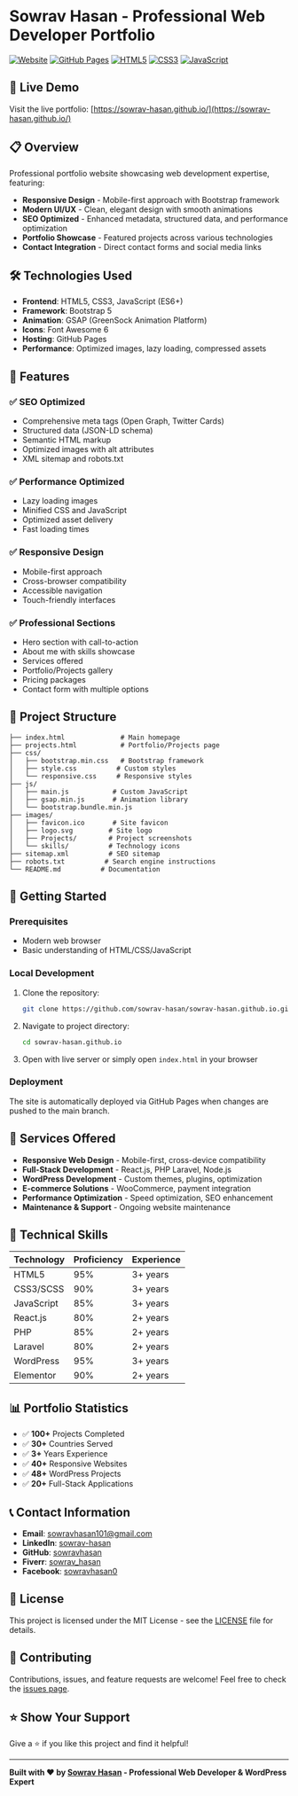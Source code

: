 # Sowrav Hasan - Professional Web Developer Portfolio

[![Website](https://img.shields.io/badge/Website-Live-brightgreen)](https://sowrav-hasan.github.io/)
[![GitHub Pages](https://img.shields.io/badge/Hosted%20on-GitHub%20Pages-blue)](https://pages.github.com/)
[![HTML5](https://img.shields.io/badge/HTML5-E34F26?logo=html5&logoColor=white)](https://developer.mozilla.org/en-US/docs/Web/HTML)
[![CSS3](https://img.shields.io/badge/CSS3-1572B6?logo=css3&logoColor=white)](https://developer.mozilla.org/en-US/docs/Web/CSS)
[![JavaScript](https://img.shields.io/badge/JavaScript-F7DF1E?logo=javascript&logoColor=black)](https://developer.mozilla.org/en-US/docs/Web/JavaScript)

## 🚀 Live Demo

Visit the live portfolio: [https://sowrav-hasan.github.io/](https://sowrav-hasan.github.io/)

## 📋 Overview

Professional portfolio website showcasing web development expertise, featuring:

- **Responsive Design** - Mobile-first approach with Bootstrap framework
- **Modern UI/UX** - Clean, elegant design with smooth animations
- **SEO Optimized** - Enhanced metadata, structured data, and performance optimization
- **Portfolio Showcase** - Featured projects across various technologies
- **Contact Integration** - Direct contact forms and social media links

## 🛠️ Technologies Used

- **Frontend**: HTML5, CSS3, JavaScript (ES6+)
- **Framework**: Bootstrap 5
- **Animation**: GSAP (GreenSock Animation Platform)
- **Icons**: Font Awesome 6
- **Hosting**: GitHub Pages
- **Performance**: Optimized images, lazy loading, compressed assets

## 🎯 Features

### ✅ SEO Optimized
- Comprehensive meta tags (Open Graph, Twitter Cards)
- Structured data (JSON-LD schema)
- Semantic HTML markup
- Optimized images with alt attributes
- XML sitemap and robots.txt

### ✅ Performance Optimized
- Lazy loading images
- Minified CSS and JavaScript
- Optimized asset delivery
- Fast loading times

### ✅ Responsive Design
- Mobile-first approach
- Cross-browser compatibility
- Accessible navigation
- Touch-friendly interfaces

### ✅ Professional Sections
- Hero section with call-to-action
- About me with skills showcase
- Services offered
- Portfolio/Projects gallery
- Pricing packages
- Contact form with multiple options

## 📁 Project Structure

```
├── index.html              # Main homepage
├── projects.html           # Portfolio/Projects page
├── css/
│   ├── bootstrap.min.css   # Bootstrap framework
│   ├── style.css          # Custom styles
│   └── responsive.css     # Responsive styles
├── js/
│   ├── main.js           # Custom JavaScript
│   ├── gsap.min.js       # Animation library
│   └── bootstrap.bundle.min.js
├── images/
│   ├── favicon.ico       # Site favicon
│   ├── logo.svg         # Site logo
│   ├── Projects/        # Project screenshots
│   └── skills/          # Technology icons
├── sitemap.xml          # SEO sitemap
├── robots.txt          # Search engine instructions
└── README.md          # Documentation
```

## 🚀 Getting Started

### Prerequisites
- Modern web browser
- Basic understanding of HTML/CSS/JavaScript

### Local Development
1. Clone the repository:
   ```bash
   git clone https://github.com/sowrav-hasan/sowrav-hasan.github.io.git
   ```

2. Navigate to project directory:
   ```bash
   cd sowrav-hasan.github.io
   ```

3. Open with live server or simply open `index.html` in your browser

### Deployment
The site is automatically deployed via GitHub Pages when changes are pushed to the main branch.

## 💼 Services Offered

- **Responsive Web Design** - Mobile-first, cross-device compatibility
- **Full-Stack Development** - React.js, PHP Laravel, Node.js
- **WordPress Development** - Custom themes, plugins, optimization
- **E-commerce Solutions** - WooCommerce, payment integration
- **Performance Optimization** - Speed optimization, SEO enhancement
- **Maintenance & Support** - Ongoing website maintenance

## 🔧 Technical Skills

| Technology | Proficiency | Experience |
|------------|------------|------------|
| HTML5 | 95% | 3+ years |
| CSS3/SCSS | 90% | 3+ years |
| JavaScript | 85% | 3+ years |
| React.js | 80% | 2+ years |
| PHP | 85% | 2+ years |
| Laravel | 80% | 2+ years |
| WordPress | 95% | 3+ years |
| Elementor | 90% | 2+ years |

## 📊 Portfolio Statistics

- ✅ **100+** Projects Completed
- ✅ **30+** Countries Served
- ✅ **3+** Years Experience
- ✅ **40+** Responsive Websites
- ✅ **48+** WordPress Projects
- ✅ **20+** Full-Stack Applications

## 📞 Contact Information

- **Email**: [sowravhasan101@gmail.com](mailto:sowravhasan101@gmail.com)
- **LinkedIn**: [sowrav-hasan](https://www.linkedin.com/in/sowrav-hasan/)
- **GitHub**: [sowravhasan](https://github.com/sowravhasan)
- **Fiverr**: [sowrav_hasan](https://www.fiverr.com/sowrav_hasan)
- **Facebook**: [sowravhasan0](https://www.facebook.com/sowravhasan0/)

## 📄 License

This project is licensed under the MIT License - see the [LICENSE](LICENSE) file for details.

## 🤝 Contributing

Contributions, issues, and feature requests are welcome! Feel free to check the [issues page](https://github.com/sowrav-hasan/sowrav-hasan.github.io/issues).

## ⭐ Show Your Support

Give a ⭐ if you like this project and find it helpful!

---

**Built with ❤️ by [Sowrav Hasan](https://sowrav-hasan.github.io/) - Professional Web Developer & WordPress Expert**
